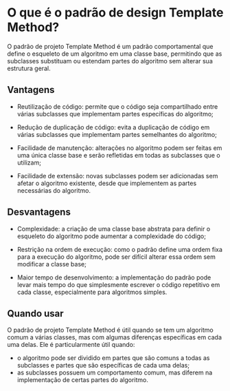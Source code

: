 
# O que é o padrão de design Template Method?

O padrão de projeto Template Method é um padrão comportamental que define o esqueleto de um algoritmo em uma classe base, 
permitindo que as subclasses substituam ou estendam partes do algoritmo sem alterar sua estrutura geral.

## Vantagens

- Reutilização de código: permite que o código seja compartilhado entre várias subclasses que implementam partes 
específicas do algoritmo;

- Redução de duplicação de código: evita a duplicação de código em várias subclasses que implementam partes semelhantes 
do algoritmo;

- Facilidade de manutenção: alterações no algoritmo podem ser feitas em uma única classe base e serão refletidas em todas 
as subclasses que o utilizam;

- Facilidade de extensão: novas subclasses podem ser adicionadas sem afetar o algoritmo existente, desde que implementem 
as partes necessárias do algoritmo.

## Desvantagens

- Complexidade: a criação de uma classe base abstrata para definir o esqueleto do algoritmo pode aumentar a complexidade 
do código;

- Restrição na ordem de execução: como o padrão define uma ordem fixa para a execução do algoritmo, pode ser difícil alterar 
essa ordem sem modificar a classe base;

- Maior tempo de desenvolvimento: a implementação do padrão pode levar mais tempo do que simplesmente escrever o código 
repetitivo em cada classe, especialmente para algoritmos simples.

## Quando usar

O padrão de projeto Template Method é útil quando se tem um algoritmo comum a várias classes, mas com algumas diferenças específicas em cada uma delas. Ele é particularmente útil quando:

- o algoritmo pode ser dividido em partes que são comuns a todas as subclasses e partes que são específicas de cada uma delas;
- as subclasses possuem um comportamento comum, mas diferem na implementação de certas partes do algoritmo.
